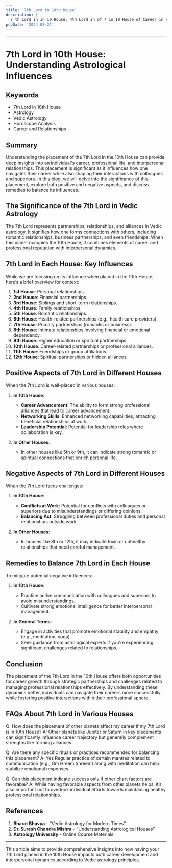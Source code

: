 ```yaml
---
title: '7th Lord in 10th House'
description: |
  7 th Lord in in 10 House, 4th Lord in of 7 in 10 House of Career in Vedic astrology
pubDate: '2024-08-22'
---
```


---

# 7th Lord in 10th House: Understanding Astrological Influences

## Keywords
- 7th Lord in 10th House
- Astrology
- Vedic Astrology
- Horoscope Analysis
- Career and Relationships

## Summary
Understanding the placement of the 7th Lord in the 10th House can provide deep insights into an individual's career, professional life, and interpersonal relationships. This placement is significant as it influences how one navigates their career while also shaping their interactions with colleagues and superiors. In this blog, we will delve into the significance of this placement, explore both positive and negative aspects, and discuss remedies to balance its influences.

## The Significance of the 7th Lord in Vedic Astrology
The 7th Lord represents partnerships, relationships, and alliances in Vedic astrology. It signifies how one forms connections with others, including romantic relationships, business partnerships, and even friendships. When this planet occupies the 10th House, it combines elements of career and professional reputation with interpersonal dynamics.

## 7th Lord in Each House: Key Influences
While we are focusing on its influence when placed in the 10th House, here’s a brief overview for context:

1. **1st House**: Personal relationships.
2. **2nd House**: Financial partnerships.
3. **3rd House**: Siblings and short-term relationships.
4. **4th House**: Family relationships.
5. **5th House**: Romantic relationships.
6. **6th House**: Health-related partnerships (e.g., health care providers).
7. **7th House**: Primary partnerships (romantic or business).
8. **8th House**: Intimate relationships involving financial or emotional dependency.
9. **9th House**: Higher education or spiritual partnerships.
10. **10th House**: Career-related partnerships or professional alliances.
11. **11th House**: Friendships or group affiliations.
12. **12th House**: Spiritual partnerships or hidden alliances.

## Positive Aspects of 7th Lord in Different Houses
When the 7th Lord is well-placed in various houses:

1. **In 10th House**:
   - **Career Advancement**: The ability to form strong professional alliances that lead to career advancement.
   - **Networking Skills**: Enhanced networking capabilities, attracting beneficial relationships at work.
   - **Leadership Potential**: Potential for leadership roles where collaboration is key.

2. **In Other Houses**:
   - In other houses like 5th or 9th, it can indicate strong romantic or spiritual connections that enrich personal life.

## Negative Aspects of 7th Lord in Different Houses
When the 7th Lord faces challenges:

1. **In 10th House**:
   - **Conflicts at Work**: Potential for conflicts with colleagues or superiors due to misunderstandings or differing opinions.
   - **Balancing Act**: Struggling between professional duties and personal relationships outside work.

2. **In Other Houses**:
   - In houses like 8th or 12th, it may indicate toxic or unhealthy relationships that need careful management.

## Remedies to Balance 7th Lord in Each House
To mitigate potential negative influences:

1. **In 10th House**:
   - Practice active communication with colleagues and superiors to avoid misunderstandings.
   - Cultivate strong emotional intelligence for better interpersonal management.

2. **In General Terms**:
   - Engage in activities that promote emotional stability and empathy (e.g., meditation, yoga).
   - Seek guidance from astrological experts if you're experiencing significant challenges related to relationships.

## Conclusion
The placement of the 7th Lord in the 10th House offers both opportunities for career growth through strategic partnerships and challenges related to managing professional relationships effectively. By understanding these dynamics better, individuals can navigate their careers more successfully while fostering positive interactions within their professional sphere.

## FAQs About 7th Lord in Various Houses

Q: How does the placement of other planets affect my career if my 7th Lord is in 10th House?
A: Other planets like Jupiter or Saturn in key placements can significantly influence career trajectory but generally complement strengths like forming alliances.

Q: Are there any specific rituals or practices recommended for balancing this placement?
A: Yes Regular practice of certain mantras related to communication (e.g., Om Hreem Shreem) along with meditation can help stabilize emotional responses.

Q: Can this placement indicate success only if other chart factors are favorable?
A: While having favorable aspects from other planets helps, it’s also important not to overlook individual efforts towards maintaining healthy professional relationships.

## References
1. **Bharat Bhavya** - “Vedic Astrology for Modern Times”
2. **Dr. Suresh Chandra Mishra** - “Understanding Astrological Houses”
3. **Astrology University** - Online Course Materials

---

This article aims to provide comprehensive insights into how having your 7th Lord placed in the 10th House impacts both career development and interpersonal dynamics according to Vedic astrology principles.


